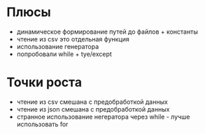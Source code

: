 # Плюсы
* динамическое формирование путей до файлов + константы
* чтение из csv это отдельная функция
* использование генератора
* попробовали while + tye/except

# Точки роста
* чтение из csv смешана с предобработкой данных
* чтение из json смешана с предобработкой данных
* странное использование негератора через while - лучше использовать for


